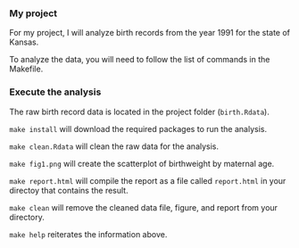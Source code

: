 ### My project

For my project, I will analyze birth records from the year 1991 for the state of Kansas.

To analyze the data, you will need to follow the list of commands in the Makefile.

### Execute the analysis

The raw birth record data is located in the project folder (`birth.Rdata`).

`make install` will download the required packages to run the analysis.

`make clean.Rdata` will clean the raw data for the analysis.

`make fig1.png` will create the scatterplot of birthweight by maternal age.

`make report.html` will compile the report as a file called `report.html` in your directoy that contains the result.

`make clean` will remove the cleaned data file, figure, and report from your directory.

`make help` reiterates the information above.
